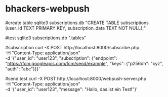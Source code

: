 # bhackers-webpush

#create table
sqlite3 subscriptions.db "CREATE TABLE subscriptions (user_id TEXT PRIMARY KEY, subscription_data TEXT NOT NULL);"

#test
sqlite3 subscriptions.db ".tables"

#subscription
curl -X POST http://localhost:8000/subscribe.php \
 -H "Content-Type: application/json" \
 -d '{"user_id": "user123", "subscription": {"endpoint": "https://fcm.googleapis.com/fcm/send/example", "keys": {"p256dh": "xyz", "auth": "abc"}}}'

#send test
curl -X POST http://localhost:8000/webpush-server.php \
 -H "Content-Type: application/json" \
 -d '{"user_id": "user123", "message": "Hallo, das ist ein Test!"}'
